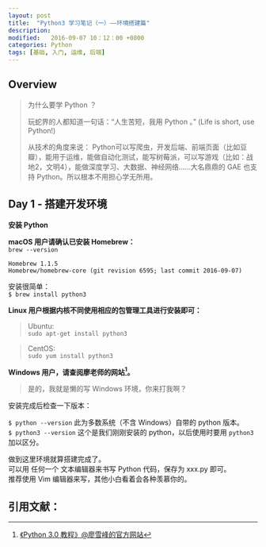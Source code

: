 ```yaml
---
layout: post
title:  "Python3 学习笔记（一）——环境搭建篇"
description:
modified:   2016-09-07 10：12：00 +0800
categories: Python
tags: [基础, 入门, 运维, 后端]
---
```


## Overview

> 为什么要学 Python ？
> 
> 玩蛇界的人都知道一句话：“人生苦短，我用 Python 。” (Life is short, use Python!)
> 
> 从技术的角度来说： Python可以写爬虫，开发后端、前端页面（比如豆瓣），能用于运维，能做自动化测试，能写树莓派，可以写游戏（比如：战地2，文明4），能做深度学习、大数据、神经网络……大名鼎鼎的 GAE 也支持 Python。所以根本不用担心学无所用。

## Day 1 - 搭建开发环境

**安装 Python**

**macOS 用户请确认已安装 Homebrew：**  
`brew --version`

```
Homebrew 1.1.5
Homebrew/homebrew-core (git revision 6595; last commit 2016-09-07)
```

安装很简单：  
`$ brew install python3`

**Linux 用户根据内核不同使用相应的包管理工具进行安装即可：**

> Ubuntu:  
`sudo apt-get install python3`

> CentOS:  
`sudo yum install python3`

**Windows 用户，请查阅廖老师的网站[^1]。**

> 是的，我就是懒的写 Windows 环境，你来打我啊？

安装完成后检查一下版本：

`$ python --version` 此为多数系统（不含 Windows）自带的 python 版本。  
`$ python3 --version` 这个是我们刚刚安装的 python，以后使用时要用 `python3` 加以区分。

做到这里环境就算搭建完成了。  
可以用 任何一个 文本编辑器来书写 Python 代码，保存为 xxx.py 即可。  
推荐使用 Vim 编辑器来写，其他小白看着会各种羡慕你的。

## 引用文献：
> [^1]: [《Python 3.0 教程》@廖雪峰的官方网站](http://www.liaoxuefeng.com/wiki/0014316089557264a6b348958f449949df42a6d3a2e542c000/001432170937506ecfb2f6adf8e4757939732f3e32b781c000)


